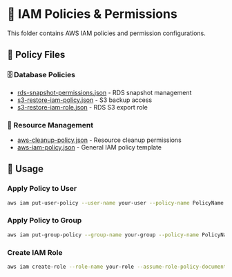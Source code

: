# 🔐 IAM Policies & Permissions

This folder contains AWS IAM policies and permission configurations.

## 📁 Policy Files

### 🗄️ Database Policies
- [rds-snapshot-permissions.json](rds-snapshot-permissions.json) - RDS snapshot management
- [s3-restore-iam-policy.json](s3-restore-iam-policy.json) - S3 backup access
- [s3-restore-iam-role.json](s3-restore-iam-role.json) - RDS S3 export role

### 🧹 Resource Management
- [aws-cleanup-policy.json](aws-cleanup-policy.json) - Resource cleanup permissions
- [aws-iam-policy.json](aws-iam-policy.json) - General IAM policy template

## 🔧 Usage

### Apply Policy to User
```bash
aws iam put-user-policy --user-name your-user --policy-name PolicyName --policy-document file://policy-file.json
```

### Apply Policy to Group
```bash
aws iam put-group-policy --group-name your-group --policy-name PolicyName --policy-document file://policy-file.json
```

### Create IAM Role
```bash
aws iam create-role --role-name your-role --assume-role-policy-document file://role-file.json
```